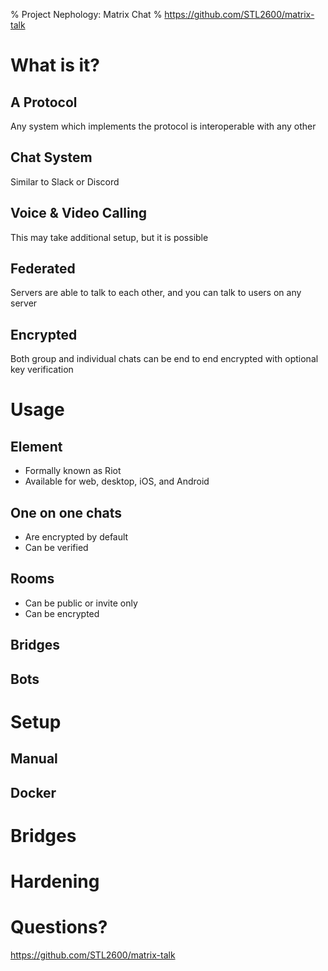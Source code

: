 % Project Nephology: Matrix Chat
% https://github.com/STL2600/matrix-talk

# What is it?

## A Protocol

Any system which implements the protocol is interoperable with any other

## Chat System

Similar to Slack or Discord

## Voice & Video Calling

This may take additional setup, but it is possible

## Federated

Servers are able to talk to each other, and you can talk to users on any server

## Encrypted

Both group and individual chats can be end to end encrypted with optional key verification

# Usage

## Element

 - Formally known as Riot
 - Available for web, desktop, iOS, and Android

## One on one chats

 - Are encrypted by default
 - Can be verified

## Rooms

 - Can be public or invite only
 - Can be encrypted

## Bridges

## Bots

# Setup

## Manual

## Docker

# Bridges

# Hardening

# Questions?

https://github.com/STL2600/matrix-talk

